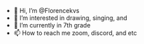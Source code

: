 - 👋 Hi, I’m @Florencekvs
- 👀 I’m interested in drawing, singing, and 
- 🌱 I’m currently in 7th grade
- 📫 How to reach me zoom, discord, and etc

<!---
Florencekvs/Florencekvs is a ✨ special ✨ repository because its `README.md` (this file) appears on your GitHub profile.
You can click the Preview link to take a look at your changes.
--->
